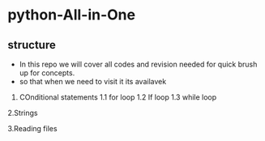# python-All-in-One 

## structure

* In this repo we will cover all codes and revision needed for quick brush up for concepts.
* so that when we need to visit it its availavek
1. COnditional statements
  1.1 for loop
  1.2 If loop
  1.3 while loop
  
2.Strings 

3.Reading files
